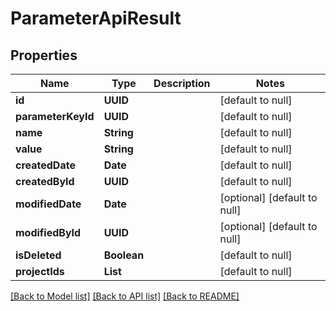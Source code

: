 # ParameterApiResult
## Properties

| Name | Type | Description | Notes |
|------------ | ------------- | ------------- | -------------|
| **id** | **UUID** |  | [default to null] |
| **parameterKeyId** | **UUID** |  | [default to null] |
| **name** | **String** |  | [default to null] |
| **value** | **String** |  | [default to null] |
| **createdDate** | **Date** |  | [default to null] |
| **createdById** | **UUID** |  | [default to null] |
| **modifiedDate** | **Date** |  | [optional] [default to null] |
| **modifiedById** | **UUID** |  | [optional] [default to null] |
| **isDeleted** | **Boolean** |  | [default to null] |
| **projectIds** | **List** |  | [default to null] |

[[Back to Model list]](../README.md#documentation-for-models) [[Back to API list]](../README.md#documentation-for-api-endpoints) [[Back to README]](../README.md)

